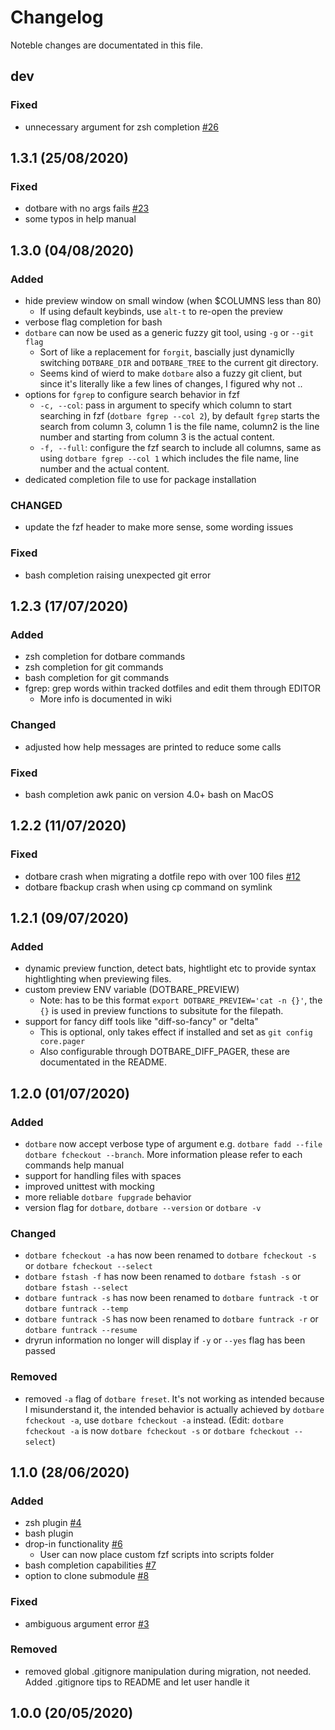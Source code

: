 # Changelog

Noteble changes are documentated in this file.

## dev

### Fixed

- unnecessary argument for zsh completion [#26](https://github.com/kazhala/dotbare/issues/26)

## 1.3.1 (25/08/2020)

### Fixed

- dotbare with no args fails [#23](https://github.com/kazhala/dotbare/issues/23)
- some typos in help manual

## 1.3.0 (04/08/2020)

### Added

- hide preview window on small window (when \$COLUMNS less than 80)
  - If using default keybinds, use `alt-t` to re-open the preview
- verbose flag completion for bash
- `dotbare` can now be used as a generic fuzzy git tool, using `-g` or `--git flag`
  - Sort of like a replacement for `forgit`, bascially just dynamiclly switching
    `DOTBARE_DIR` and `DOTBARE_TREE` to the current git directory.
  - Seems kind of wierd to make `dotbare` also a fuzzy git client, but since it's literally
    like a few lines of changes, I figured why not ..
- options for `fgrep` to configure search behavior in fzf
  - `-c, --col`: pass in argument to specify which column to start searching in fzf (`dotbare fgrep --col 2`), by default `fgrep` starts the search from column 3, column 1 is the file name, column2 is the line number and starting from column 3 is the actual content.
  - `-f, --full`: configure the fzf search to include all columns, same as using `dotbare fgrep --col 1` which includes the file name, line number and the actual content.
- dedicated completion file to use for package installation

### CHANGED

- update the fzf header to make more sense, some wording issues

### Fixed

- bash completion raising unexpected git error

## 1.2.3 (17/07/2020)

### Added

- zsh completion for dotbare commands
- zsh completion for git commands
- bash completion for git commands
- fgrep: grep words within tracked dotfiles and edit them through EDITOR
  - More info is documented in wiki

### Changed

- adjusted how help messages are printed to reduce some calls

### Fixed

- bash completion awk panic on version 4.0+ bash on MacOS

## 1.2.2 (11/07/2020)

### Fixed

- dotbare crash when migrating a dotfile repo with over 100 files [#12](https://github.com/kazhala/dotbare/issues/12)
- dotbare fbackup crash when using cp command on symlink

## 1.2.1 (09/07/2020)

### Added

- dynamic preview function, detect bats, hightlight etc to provide syntax hightlighting when previewing files.
- custom preview ENV variable (DOTBARE_PREVIEW)
  - Note: has to be this format `export DOTBARE_PREVIEW='cat -n {}'`, the `{}` is
    used in preview functions to subsitute for the filepath.
- support for fancy diff tools like "diff-so-fancy" or "delta"
  - This is optional, only takes effect if installed and set as `git config core.pager`
  - Also configurable through DOTBARE_DIFF_PAGER, these are documentated in the README.

## 1.2.0 (01/07/2020)

### Added

- `dotbare` now accept verbose type of argument e.g. `dotbare fadd --file` `dotbare fcheckout --branch`.
  More information please refer to each commands help manual
- support for handling files with spaces
- improved unittest with mocking
- more reliable `dotbare fupgrade` behavior
- version flag for `dotbare`, `dotbare --version` or `dotbare -v`

### Changed

- `dotbare fcheckout -a` has now been renamed to `dotbare fcheckout -s` or `dotbare fcheckout --select`
- `dotbare fstash -f` has now been renamed to `dotbare fstash -s` or `dotbare fstash --select`
- `dotbare funtrack -s` has now been renamed to `dotbare funtrack -t` or `dotbare funtrack --temp`
- `dotbare funtrack -S` has now been renamed to `dotbare funtrack -r` or `dotbare funtrack --resume`
- dryrun information no longer will display if `-y` or `--yes` flag has been passed

### Removed

- removed `-a` flag of `dotbare freset`. It's not working as intended because I misunderstand it, the intended
  behavior is actually achieved by `dotbare fcheckout -a`, use `dotbare fcheckout -a` instead.
  (Edit: `dotbare fcheckout -a` is now `dotbare fcheckout -s` or `dotbare fcheckout --select`)

## 1.1.0 (28/06/2020)

### Added

- zsh plugin [#4](https://github.com/kazhala/dotbare/pull/4)
- bash plugin
- drop-in functionality [#6](https://github.com/kazhala/dotbare/pull/6)
  - User can now place custom fzf scripts into scripts folder
- bash completion capabilities [#7](https://github.com/kazhala/dotbare/pull/7)
- option to clone submodule [#8](https://github.com/kazhala/dotbare/issues/8)

### Fixed

- ambiguous argument error [#3](https://github.com/kazhala/dotbare/pull/3)

### Removed

- removed global .gitignore manipulation during migration, not needed. Added .gitignore tips to README and
  let user handle it

## 1.0.0 (20/05/2020)
